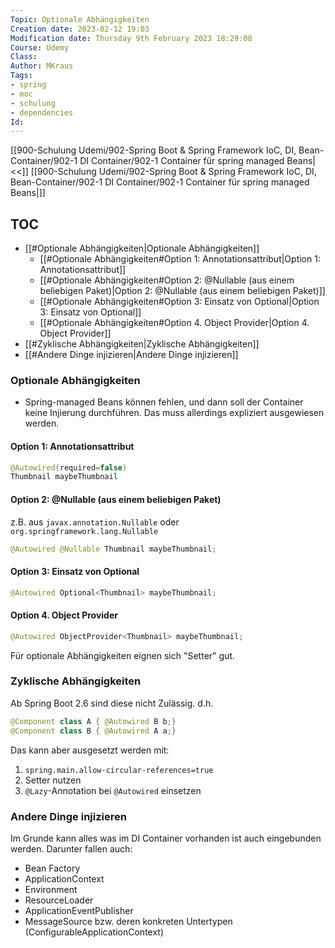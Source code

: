 ```yaml
---
Topic: Optionale Abhängigkeiten
Creation date: 2023-02-12 19:03
Modification date: Thursday 9th February 2023 18:29:08
Course: Udemy
Class:
Author: MKraus
Tags: 
- spring
- moc 
- schulung 
- dependencies
Id:
---
```


[[900-Schulung Udemi/902-Spring Boot & Spring Framework IoC, DI, Bean-Container/902-1 DI Container/902-1 Container für spring managed Beans|<<]]
[[900-Schulung Udemi/902-Spring Boot & Spring Framework IoC, DI, Bean-Container/902-1 DI Container/902-1 Container für spring managed Beans|]]

## TOC

- [[#Optionale Abhängigkeiten|Optionale Abhängigkeiten]]
	- [[#Optionale Abhängigkeiten#Option 1: Annotationsattribut|Option 1: Annotationsattribut]]
	- [[#Optionale Abhängigkeiten#Option 2:  @Nullable (aus einem beliebigen Paket)|Option 2:  @Nullable (aus einem beliebigen Paket)]]
	- [[#Optionale Abhängigkeiten#Option 3: Einsatz von Optional|Option 3: Einsatz von Optional]]
	- [[#Optionale Abhängigkeiten#Option 4. Object Provider|Option 4. Object Provider]]
- [[#Zyklische Abhängigkeiten|Zyklische Abhängigkeiten]]
- [[#Andere Dinge injizieren|Andere Dinge injizieren]]


### Optionale Abhängigkeiten
* Spring-managed Beans können fehlen, und dann soll der Container keine Injierung durchführen. Das muss allerdings expliziert ausgewiesen werden.

#### Option 1: Annotationsattribut

```java
@Autowired(required=false)
Thumbnail maybeThumbnail
```

#### Option 2:  @Nullable (aus einem beliebigen Paket)
z.B. aus `javax.annotation.Nullable` oder `org.springframework.lang.Nullable`

```java
@Autowired @Nullable Thumbnail maybeThumbnail;
```

#### Option 3: Einsatz von Optional

```java
@Autowired Optional<Thumbnail> maybeThumbnail;
```

#### Option 4. Object Provider

```java
@Autowired ObjectProvider<Thumbnail> maybeThumbnail;
```

Für optionale Abhängigkeiten eignen sich "Setter" gut.

### Zyklische Abhängigkeiten

Ab Spring Boot 2.6 sind diese nicht Zulässig.
d.h. 
```java
@Component class A { @Autowired B b;}
@Component class B { @Autowired A a;}
```

Das kann aber ausgesetzt werden mit:
1. `spring.main.allow-circular-references=true`
2. Setter nutzen
3. `@Lazy`-Annotation bei `@Autowired` einsetzen

### Andere Dinge injizieren

Im Grunde kann alles was im DI Container vorhanden ist auch eingebunden werden.
Darunter fallen auch:
* Bean Factory
* ApplicationContext
* Environment
* ResourceLoader
* ApplicationEventPublisher
* MessageSource bzw. deren konkreten Untertypen (ConfigurableApplicationContext)
